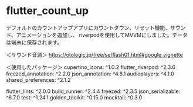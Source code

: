 # flutter_count_up
デフォルトのカウントアップアプリにカウントダウン、リセット機能、サウンド、アニメーションを追加し、
riverpodを使用してMVVMにしました。データは端末に保存されます。

＜サウンド音源＞
https://otologic.jp/free/se/flash01.html#google_vignette

＜使用したパッケージ＞
cupertino_icons: ^1.0.2
flutter_riverpod: ^2.3.6
freezed_annotation: ^2.2.0
json_annotation: ^4.8.1
audioplayers: ^4.1.0
shared_preferences: ^2.1.2

flutter_lints: ^2.0.0
build_runner: ^2.4.4
freezed: ^2.3.5
json_serializable: ^6.7.0
test: ^1.24.1
golden_toolkit: ^0.15.0
mocktail: ^0.3.0